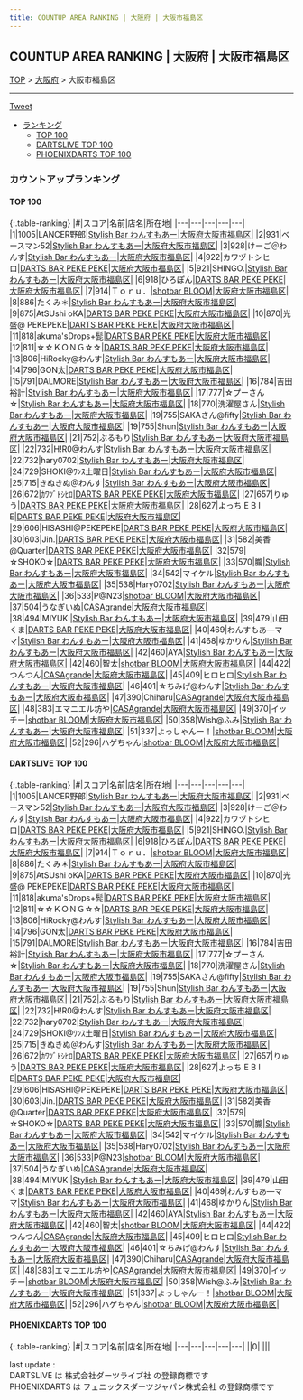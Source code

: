 ```yaml
---
title: COUNTUP AREA RANKING | 大阪府 | 大阪市福島区
---
```

## COUNTUP AREA RANKING | 大阪府 | 大阪市福島区

[TOP](/darts/rank/) > [大阪府](/darts/rank/大阪府/) > 大阪市福島区

___

<a href="https://twitter.com/share?ref_src=twsrc%5Etfw" data-text="COUNTUP AREA RANKING | 大阪府大阪市福島区" class="twitter-share-button" data-hashtags="DARTSLIVE,PHOENIXDARTS,darts,ダーツ" data-show-count="false">Tweet</a>

* [ランキング](#カウントアップランキング)
    * [TOP 100](#top-100)
    * [DARTSLIVE TOP 100](#dartslive-top-100)
    * [PHOENIXDARTS TOP 100](#phoenixdarts-top-100)

### カウントアップランキング

#### TOP 100



{:.table-ranking}
|#|スコア|名前|店名|所在地|
|---|---|---|---|---|
|1|1005|<span class="rank-name-dl">LANCER野郎</span>|<a href="https://search.dartslive.com/jp/shop/57f2ab80351f2fa0a3f63593b5358cc4">Stylish Bar わんすもあー</a>|<a href="/darts/rank/大阪府/大阪市福島区">大阪府大阪市福島区</a>|
|2|931|<span class="rank-name-dl">ベースマン52</span>|<a href="https://search.dartslive.com/jp/shop/57f2ab80351f2fa0a3f63593b5358cc4">Stylish Bar わんすもあー</a>|<a href="/darts/rank/大阪府/大阪市福島区">大阪府大阪市福島区</a>|
|3|928|<span class="rank-name-dl">けーご＠わんす</span>|<a href="https://search.dartslive.com/jp/shop/57f2ab80351f2fa0a3f63593b5358cc4">Stylish Bar わんすもあー</a>|<a href="/darts/rank/大阪府/大阪市福島区">大阪府大阪市福島区</a>|
|4|922|<span class="rank-name-dl">カワヅトシヒロ</span>|<a href="https://search.dartslive.com/jp/shop/b9cb2a638cf5c4ce774c926eb736cb5a">DARTS BAR PEKE PEKE</a>|<a href="/darts/rank/大阪府/大阪市福島区">大阪府大阪市福島区</a>|
|5|921|<span class="rank-name-dl">SHINGO.</span>|<a href="https://search.dartslive.com/jp/shop/57f2ab80351f2fa0a3f63593b5358cc4">Stylish Bar わんすもあー</a>|<a href="/darts/rank/大阪府/大阪市福島区">大阪府大阪市福島区</a>|
|6|918|<span class="rank-name-dl">ひろぽん</span>|<a href="https://search.dartslive.com/jp/shop/b9cb2a638cf5c4ce774c926eb736cb5a">DARTS BAR PEKE PEKE</a>|<a href="/darts/rank/大阪府/大阪市福島区">大阪府大阪市福島区</a>|
|7|914|<span class="rank-name-dl">Ｔｏｒｕ．</span>|<a href="https://search.dartslive.com/jp/shop/12df8c9dce968dad0d9b047a20a7ba1e">shotbar BLOOM</a>|<a href="/darts/rank/大阪府/大阪市福島区">大阪府大阪市福島区</a>|
|8|886|<span class="rank-name-dl">たくみ＊</span>|<a href="https://search.dartslive.com/jp/shop/57f2ab80351f2fa0a3f63593b5358cc4">Stylish Bar わんすもあー</a>|<a href="/darts/rank/大阪府/大阪市福島区">大阪府大阪市福島区</a>|
|9|875|<span class="rank-name-dl">AtSUshi oKA</span>|<a href="https://search.dartslive.com/jp/shop/b9cb2a638cf5c4ce774c926eb736cb5a">DARTS BAR PEKE PEKE</a>|<a href="/darts/rank/大阪府/大阪市福島区">大阪府大阪市福島区</a>|
|10|870|<span class="rank-name-dl">光盛@ PEKEPEKE</span>|<a href="https://search.dartslive.com/jp/shop/b9cb2a638cf5c4ce774c926eb736cb5a">DARTS BAR PEKE PEKE</a>|<a href="/darts/rank/大阪府/大阪市福島区">大阪府大阪市福島区</a>|
|11|818|<span class="rank-name-dl">akuma&#x27;sDrops+髭</span>|<a href="https://search.dartslive.com/jp/shop/b9cb2a638cf5c4ce774c926eb736cb5a">DARTS BAR PEKE PEKE</a>|<a href="/darts/rank/大阪府/大阪市福島区">大阪府大阪市福島区</a>|
|12|811|<span class="rank-name-dl">☆☆ＫＯＮＧ☆☆</span>|<a href="https://search.dartslive.com/jp/shop/b9cb2a638cf5c4ce774c926eb736cb5a">DARTS BAR PEKE PEKE</a>|<a href="/darts/rank/大阪府/大阪市福島区">大阪府大阪市福島区</a>|
|13|806|<span class="rank-name-dl">HiRocky@わんす</span>|<a href="https://search.dartslive.com/jp/shop/57f2ab80351f2fa0a3f63593b5358cc4">Stylish Bar わんすもあー</a>|<a href="/darts/rank/大阪府/大阪市福島区">大阪府大阪市福島区</a>|
|14|796|<span class="rank-name-dl">GON太</span>|<a href="https://search.dartslive.com/jp/shop/b9cb2a638cf5c4ce774c926eb736cb5a">DARTS BAR PEKE PEKE</a>|<a href="/darts/rank/大阪府/大阪市福島区">大阪府大阪市福島区</a>|
|15|791|<span class="rank-name-dl">DALMORE</span>|<a href="https://search.dartslive.com/jp/shop/57f2ab80351f2fa0a3f63593b5358cc4">Stylish Bar わんすもあー</a>|<a href="/darts/rank/大阪府/大阪市福島区">大阪府大阪市福島区</a>|
|16|784|<span class="rank-name-dl">吉田 裕計</span>|<a href="https://search.dartslive.com/jp/shop/57f2ab80351f2fa0a3f63593b5358cc4">Stylish Bar わんすもあー</a>|<a href="/darts/rank/大阪府/大阪市福島区">大阪府大阪市福島区</a>|
|17|777|<span class="rank-name-dl">☆プーさん☆</span>|<a href="https://search.dartslive.com/jp/shop/57f2ab80351f2fa0a3f63593b5358cc4">Stylish Bar わんすもあー</a>|<a href="/darts/rank/大阪府/大阪市福島区">大阪府大阪市福島区</a>|
|18|770|<span class="rank-name-dl">洗濯屋さん</span>|<a href="https://search.dartslive.com/jp/shop/57f2ab80351f2fa0a3f63593b5358cc4">Stylish Bar わんすもあー</a>|<a href="/darts/rank/大阪府/大阪市福島区">大阪府大阪市福島区</a>|
|19|755|<span class="rank-name-dl">SAKAさん@fifty</span>|<a href="https://search.dartslive.com/jp/shop/57f2ab80351f2fa0a3f63593b5358cc4">Stylish Bar わんすもあー</a>|<a href="/darts/rank/大阪府/大阪市福島区">大阪府大阪市福島区</a>|
|19|755|<span class="rank-name-dl">Shun</span>|<a href="https://search.dartslive.com/jp/shop/57f2ab80351f2fa0a3f63593b5358cc4">Stylish Bar わんすもあー</a>|<a href="/darts/rank/大阪府/大阪市福島区">大阪府大阪市福島区</a>|
|21|752|<span class="rank-name-dl">ぶるもり</span>|<a href="https://search.dartslive.com/jp/shop/57f2ab80351f2fa0a3f63593b5358cc4">Stylish Bar わんすもあー</a>|<a href="/darts/rank/大阪府/大阪市福島区">大阪府大阪市福島区</a>|
|22|732|<span class="rank-name-dl">H!R0@わんす</span>|<a href="https://search.dartslive.com/jp/shop/57f2ab80351f2fa0a3f63593b5358cc4">Stylish Bar わんすもあー</a>|<a href="/darts/rank/大阪府/大阪市福島区">大阪府大阪市福島区</a>|
|22|732|<span class="rank-name-dl">hary0702</span>|<a href="https://search.dartslive.com/jp/shop/57f2ab80351f2fa0a3f63593b5358cc4">Stylish Bar わんすもあー</a>|<a href="/darts/rank/大阪府/大阪市福島区">大阪府大阪市福島区</a>|
|24|729|<span class="rank-name-dl">SHOKI@ﾜﾝｽ土曜日</span>|<a href="https://search.dartslive.com/jp/shop/57f2ab80351f2fa0a3f63593b5358cc4">Stylish Bar わんすもあー</a>|<a href="/darts/rank/大阪府/大阪市福島区">大阪府大阪市福島区</a>|
|25|715|<span class="rank-name-dl">きぬきぬ＠わんす</span>|<a href="https://search.dartslive.com/jp/shop/57f2ab80351f2fa0a3f63593b5358cc4">Stylish Bar わんすもあー</a>|<a href="/darts/rank/大阪府/大阪市福島区">大阪府大阪市福島区</a>|
|26|672|<span class="rank-name-dl">ｶﾜﾂﾞﾄｼﾋﾛ</span>|<a href="https://search.dartslive.com/jp/shop/b9cb2a638cf5c4ce774c926eb736cb5a">DARTS BAR PEKE PEKE</a>|<a href="/darts/rank/大阪府/大阪市福島区">大阪府大阪市福島区</a>|
|27|657|<span class="rank-name-dl">りゅう</span>|<a href="https://search.dartslive.com/jp/shop/b9cb2a638cf5c4ce774c926eb736cb5a">DARTS BAR PEKE PEKE</a>|<a href="/darts/rank/大阪府/大阪市福島区">大阪府大阪市福島区</a>|
|28|627|<span class="rank-name-dl">よっち E B I E</span>|<a href="https://search.dartslive.com/jp/shop/b9cb2a638cf5c4ce774c926eb736cb5a">DARTS BAR PEKE PEKE</a>|<a href="/darts/rank/大阪府/大阪市福島区">大阪府大阪市福島区</a>|
|29|606|<span class="rank-name-dl">HISASHI@PEKEPEKE</span>|<a href="https://search.dartslive.com/jp/shop/b9cb2a638cf5c4ce774c926eb736cb5a">DARTS BAR PEKE PEKE</a>|<a href="/darts/rank/大阪府/大阪市福島区">大阪府大阪市福島区</a>|
|30|603|<span class="rank-name-dl">Jin.</span>|<a href="https://search.dartslive.com/jp/shop/b9cb2a638cf5c4ce774c926eb736cb5a">DARTS BAR PEKE PEKE</a>|<a href="/darts/rank/大阪府/大阪市福島区">大阪府大阪市福島区</a>|
|31|582|<span class="rank-name-dl">美香@Quarter</span>|<a href="https://search.dartslive.com/jp/shop/b9cb2a638cf5c4ce774c926eb736cb5a">DARTS BAR PEKE PEKE</a>|<a href="/darts/rank/大阪府/大阪市福島区">大阪府大阪市福島区</a>|
|32|579|<span class="rank-name-dl">☆SHOKO☆</span>|<a href="https://search.dartslive.com/jp/shop/b9cb2a638cf5c4ce774c926eb736cb5a">DARTS BAR PEKE PEKE</a>|<a href="/darts/rank/大阪府/大阪市福島区">大阪府大阪市福島区</a>|
|33|570|<span class="rank-name-dl">朧</span>|<a href="https://search.dartslive.com/jp/shop/57f2ab80351f2fa0a3f63593b5358cc4">Stylish Bar わんすもあー</a>|<a href="/darts/rank/大阪府/大阪市福島区">大阪府大阪市福島区</a>|
|34|542|<span class="rank-name-dl">マイケル</span>|<a href="https://search.dartslive.com/jp/shop/57f2ab80351f2fa0a3f63593b5358cc4">Stylish Bar わんすもあー</a>|<a href="/darts/rank/大阪府/大阪市福島区">大阪府大阪市福島区</a>|
|35|538|<span class="rank-name-dl">Hary0702</span>|<a href="https://search.dartslive.com/jp/shop/57f2ab80351f2fa0a3f63593b5358cc4">Stylish Bar わんすもあー</a>|<a href="/darts/rank/大阪府/大阪市福島区">大阪府大阪市福島区</a>|
|36|533|<span class="rank-name-dl">P@N23</span>|<a href="https://search.dartslive.com/jp/shop/12df8c9dce968dad0d9b047a20a7ba1e">shotbar BLOOM</a>|<a href="/darts/rank/大阪府/大阪市福島区">大阪府大阪市福島区</a>|
|37|504|<span class="rank-name-dl">うなぎいぬ</span>|<a href="https://search.dartslive.com/jp/shop/d971e1c267fb66be0d9b047a20a7ba1e">CASAgrande</a>|<a href="/darts/rank/大阪府/大阪市福島区">大阪府大阪市福島区</a>|
|38|494|<span class="rank-name-dl">MIYUKI</span>|<a href="https://search.dartslive.com/jp/shop/57f2ab80351f2fa0a3f63593b5358cc4">Stylish Bar わんすもあー</a>|<a href="/darts/rank/大阪府/大阪市福島区">大阪府大阪市福島区</a>|
|39|479|<span class="rank-name-dl">山田くま</span>|<a href="https://search.dartslive.com/jp/shop/b9cb2a638cf5c4ce774c926eb736cb5a">DARTS BAR PEKE PEKE</a>|<a href="/darts/rank/大阪府/大阪市福島区">大阪府大阪市福島区</a>|
|40|469|<span class="rank-name-dl">わんすもあ―ママ</span>|<a href="https://search.dartslive.com/jp/shop/57f2ab80351f2fa0a3f63593b5358cc4">Stylish Bar わんすもあー</a>|<a href="/darts/rank/大阪府/大阪市福島区">大阪府大阪市福島区</a>|
|41|468|<span class="rank-name-dl">ゆかりん</span>|<a href="https://search.dartslive.com/jp/shop/57f2ab80351f2fa0a3f63593b5358cc4">Stylish Bar わんすもあー</a>|<a href="/darts/rank/大阪府/大阪市福島区">大阪府大阪市福島区</a>|
|42|460|<span class="rank-name-dl">AYA</span>|<a href="https://search.dartslive.com/jp/shop/57f2ab80351f2fa0a3f63593b5358cc4">Stylish Bar わんすもあー</a>|<a href="/darts/rank/大阪府/大阪市福島区">大阪府大阪市福島区</a>|
|42|460|<span class="rank-name-dl">智太</span>|<a href="https://search.dartslive.com/jp/shop/12df8c9dce968dad0d9b047a20a7ba1e">shotbar BLOOM</a>|<a href="/darts/rank/大阪府/大阪市福島区">大阪府大阪市福島区</a>|
|44|422|<span class="rank-name-dl">つんつん</span>|<a href="https://search.dartslive.com/jp/shop/d971e1c267fb66be0d9b047a20a7ba1e">CASAgrande</a>|<a href="/darts/rank/大阪府/大阪市福島区">大阪府大阪市福島区</a>|
|45|409|<span class="rank-name-dl">ヒロヒロ</span>|<a href="https://search.dartslive.com/jp/shop/57f2ab80351f2fa0a3f63593b5358cc4">Stylish Bar わんすもあー</a>|<a href="/darts/rank/大阪府/大阪市福島区">大阪府大阪市福島区</a>|
|46|401|<span class="rank-name-dl">☆ちみげ@わんす</span>|<a href="https://search.dartslive.com/jp/shop/57f2ab80351f2fa0a3f63593b5358cc4">Stylish Bar わんすもあー</a>|<a href="/darts/rank/大阪府/大阪市福島区">大阪府大阪市福島区</a>|
|47|390|<span class="rank-name-dl">Chiharu</span>|<a href="https://search.dartslive.com/jp/shop/d971e1c267fb66be0d9b047a20a7ba1e">CASAgrande</a>|<a href="/darts/rank/大阪府/大阪市福島区">大阪府大阪市福島区</a>|
|48|383|<span class="rank-name-dl">エマニエル坊や</span>|<a href="https://search.dartslive.com/jp/shop/d971e1c267fb66be0d9b047a20a7ba1e">CASAgrande</a>|<a href="/darts/rank/大阪府/大阪市福島区">大阪府大阪市福島区</a>|
|49|370|<span class="rank-name-dl">イッチー</span>|<a href="https://search.dartslive.com/jp/shop/12df8c9dce968dad0d9b047a20a7ba1e">shotbar BLOOM</a>|<a href="/darts/rank/大阪府/大阪市福島区">大阪府大阪市福島区</a>|
|50|358|<span class="rank-name-dl">Wish@ふみ</span>|<a href="https://search.dartslive.com/jp/shop/57f2ab80351f2fa0a3f63593b5358cc4">Stylish Bar わんすもあー</a>|<a href="/darts/rank/大阪府/大阪市福島区">大阪府大阪市福島区</a>|
|51|337|<span class="rank-name-dl">よっしゃんー！</span>|<a href="https://search.dartslive.com/jp/shop/12df8c9dce968dad0d9b047a20a7ba1e">shotbar BLOOM</a>|<a href="/darts/rank/大阪府/大阪市福島区">大阪府大阪市福島区</a>|
|52|296|<span class="rank-name-dl">ハゲちゃん</span>|<a href="https://search.dartslive.com/jp/shop/12df8c9dce968dad0d9b047a20a7ba1e">shotbar BLOOM</a>|<a href="/darts/rank/大阪府/大阪市福島区">大阪府大阪市福島区</a>|


#### DARTSLIVE TOP 100



{:.table-ranking}
|#|スコア|名前|店名|所在地|
|---|---|---|---|---|
|1|1005|<span class="rank-name-dl">LANCER野郎</span>|<a href="https://search.dartslive.com/jp/shop/57f2ab80351f2fa0a3f63593b5358cc4">Stylish Bar わんすもあー</a>|<a href="/darts/rank/大阪府/大阪市福島区">大阪府大阪市福島区</a>|
|2|931|<span class="rank-name-dl">ベースマン52</span>|<a href="https://search.dartslive.com/jp/shop/57f2ab80351f2fa0a3f63593b5358cc4">Stylish Bar わんすもあー</a>|<a href="/darts/rank/大阪府/大阪市福島区">大阪府大阪市福島区</a>|
|3|928|<span class="rank-name-dl">けーご＠わんす</span>|<a href="https://search.dartslive.com/jp/shop/57f2ab80351f2fa0a3f63593b5358cc4">Stylish Bar わんすもあー</a>|<a href="/darts/rank/大阪府/大阪市福島区">大阪府大阪市福島区</a>|
|4|922|<span class="rank-name-dl">カワヅトシヒロ</span>|<a href="https://search.dartslive.com/jp/shop/b9cb2a638cf5c4ce774c926eb736cb5a">DARTS BAR PEKE PEKE</a>|<a href="/darts/rank/大阪府/大阪市福島区">大阪府大阪市福島区</a>|
|5|921|<span class="rank-name-dl">SHINGO.</span>|<a href="https://search.dartslive.com/jp/shop/57f2ab80351f2fa0a3f63593b5358cc4">Stylish Bar わんすもあー</a>|<a href="/darts/rank/大阪府/大阪市福島区">大阪府大阪市福島区</a>|
|6|918|<span class="rank-name-dl">ひろぽん</span>|<a href="https://search.dartslive.com/jp/shop/b9cb2a638cf5c4ce774c926eb736cb5a">DARTS BAR PEKE PEKE</a>|<a href="/darts/rank/大阪府/大阪市福島区">大阪府大阪市福島区</a>|
|7|914|<span class="rank-name-dl">Ｔｏｒｕ．</span>|<a href="https://search.dartslive.com/jp/shop/12df8c9dce968dad0d9b047a20a7ba1e">shotbar BLOOM</a>|<a href="/darts/rank/大阪府/大阪市福島区">大阪府大阪市福島区</a>|
|8|886|<span class="rank-name-dl">たくみ＊</span>|<a href="https://search.dartslive.com/jp/shop/57f2ab80351f2fa0a3f63593b5358cc4">Stylish Bar わんすもあー</a>|<a href="/darts/rank/大阪府/大阪市福島区">大阪府大阪市福島区</a>|
|9|875|<span class="rank-name-dl">AtSUshi oKA</span>|<a href="https://search.dartslive.com/jp/shop/b9cb2a638cf5c4ce774c926eb736cb5a">DARTS BAR PEKE PEKE</a>|<a href="/darts/rank/大阪府/大阪市福島区">大阪府大阪市福島区</a>|
|10|870|<span class="rank-name-dl">光盛@ PEKEPEKE</span>|<a href="https://search.dartslive.com/jp/shop/b9cb2a638cf5c4ce774c926eb736cb5a">DARTS BAR PEKE PEKE</a>|<a href="/darts/rank/大阪府/大阪市福島区">大阪府大阪市福島区</a>|
|11|818|<span class="rank-name-dl">akuma&#x27;sDrops+髭</span>|<a href="https://search.dartslive.com/jp/shop/b9cb2a638cf5c4ce774c926eb736cb5a">DARTS BAR PEKE PEKE</a>|<a href="/darts/rank/大阪府/大阪市福島区">大阪府大阪市福島区</a>|
|12|811|<span class="rank-name-dl">☆☆ＫＯＮＧ☆☆</span>|<a href="https://search.dartslive.com/jp/shop/b9cb2a638cf5c4ce774c926eb736cb5a">DARTS BAR PEKE PEKE</a>|<a href="/darts/rank/大阪府/大阪市福島区">大阪府大阪市福島区</a>|
|13|806|<span class="rank-name-dl">HiRocky@わんす</span>|<a href="https://search.dartslive.com/jp/shop/57f2ab80351f2fa0a3f63593b5358cc4">Stylish Bar わんすもあー</a>|<a href="/darts/rank/大阪府/大阪市福島区">大阪府大阪市福島区</a>|
|14|796|<span class="rank-name-dl">GON太</span>|<a href="https://search.dartslive.com/jp/shop/b9cb2a638cf5c4ce774c926eb736cb5a">DARTS BAR PEKE PEKE</a>|<a href="/darts/rank/大阪府/大阪市福島区">大阪府大阪市福島区</a>|
|15|791|<span class="rank-name-dl">DALMORE</span>|<a href="https://search.dartslive.com/jp/shop/57f2ab80351f2fa0a3f63593b5358cc4">Stylish Bar わんすもあー</a>|<a href="/darts/rank/大阪府/大阪市福島区">大阪府大阪市福島区</a>|
|16|784|<span class="rank-name-dl">吉田 裕計</span>|<a href="https://search.dartslive.com/jp/shop/57f2ab80351f2fa0a3f63593b5358cc4">Stylish Bar わんすもあー</a>|<a href="/darts/rank/大阪府/大阪市福島区">大阪府大阪市福島区</a>|
|17|777|<span class="rank-name-dl">☆プーさん☆</span>|<a href="https://search.dartslive.com/jp/shop/57f2ab80351f2fa0a3f63593b5358cc4">Stylish Bar わんすもあー</a>|<a href="/darts/rank/大阪府/大阪市福島区">大阪府大阪市福島区</a>|
|18|770|<span class="rank-name-dl">洗濯屋さん</span>|<a href="https://search.dartslive.com/jp/shop/57f2ab80351f2fa0a3f63593b5358cc4">Stylish Bar わんすもあー</a>|<a href="/darts/rank/大阪府/大阪市福島区">大阪府大阪市福島区</a>|
|19|755|<span class="rank-name-dl">SAKAさん@fifty</span>|<a href="https://search.dartslive.com/jp/shop/57f2ab80351f2fa0a3f63593b5358cc4">Stylish Bar わんすもあー</a>|<a href="/darts/rank/大阪府/大阪市福島区">大阪府大阪市福島区</a>|
|19|755|<span class="rank-name-dl">Shun</span>|<a href="https://search.dartslive.com/jp/shop/57f2ab80351f2fa0a3f63593b5358cc4">Stylish Bar わんすもあー</a>|<a href="/darts/rank/大阪府/大阪市福島区">大阪府大阪市福島区</a>|
|21|752|<span class="rank-name-dl">ぶるもり</span>|<a href="https://search.dartslive.com/jp/shop/57f2ab80351f2fa0a3f63593b5358cc4">Stylish Bar わんすもあー</a>|<a href="/darts/rank/大阪府/大阪市福島区">大阪府大阪市福島区</a>|
|22|732|<span class="rank-name-dl">H!R0@わんす</span>|<a href="https://search.dartslive.com/jp/shop/57f2ab80351f2fa0a3f63593b5358cc4">Stylish Bar わんすもあー</a>|<a href="/darts/rank/大阪府/大阪市福島区">大阪府大阪市福島区</a>|
|22|732|<span class="rank-name-dl">hary0702</span>|<a href="https://search.dartslive.com/jp/shop/57f2ab80351f2fa0a3f63593b5358cc4">Stylish Bar わんすもあー</a>|<a href="/darts/rank/大阪府/大阪市福島区">大阪府大阪市福島区</a>|
|24|729|<span class="rank-name-dl">SHOKI@ﾜﾝｽ土曜日</span>|<a href="https://search.dartslive.com/jp/shop/57f2ab80351f2fa0a3f63593b5358cc4">Stylish Bar わんすもあー</a>|<a href="/darts/rank/大阪府/大阪市福島区">大阪府大阪市福島区</a>|
|25|715|<span class="rank-name-dl">きぬきぬ＠わんす</span>|<a href="https://search.dartslive.com/jp/shop/57f2ab80351f2fa0a3f63593b5358cc4">Stylish Bar わんすもあー</a>|<a href="/darts/rank/大阪府/大阪市福島区">大阪府大阪市福島区</a>|
|26|672|<span class="rank-name-dl">ｶﾜﾂﾞﾄｼﾋﾛ</span>|<a href="https://search.dartslive.com/jp/shop/b9cb2a638cf5c4ce774c926eb736cb5a">DARTS BAR PEKE PEKE</a>|<a href="/darts/rank/大阪府/大阪市福島区">大阪府大阪市福島区</a>|
|27|657|<span class="rank-name-dl">りゅう</span>|<a href="https://search.dartslive.com/jp/shop/b9cb2a638cf5c4ce774c926eb736cb5a">DARTS BAR PEKE PEKE</a>|<a href="/darts/rank/大阪府/大阪市福島区">大阪府大阪市福島区</a>|
|28|627|<span class="rank-name-dl">よっち E B I E</span>|<a href="https://search.dartslive.com/jp/shop/b9cb2a638cf5c4ce774c926eb736cb5a">DARTS BAR PEKE PEKE</a>|<a href="/darts/rank/大阪府/大阪市福島区">大阪府大阪市福島区</a>|
|29|606|<span class="rank-name-dl">HISASHI@PEKEPEKE</span>|<a href="https://search.dartslive.com/jp/shop/b9cb2a638cf5c4ce774c926eb736cb5a">DARTS BAR PEKE PEKE</a>|<a href="/darts/rank/大阪府/大阪市福島区">大阪府大阪市福島区</a>|
|30|603|<span class="rank-name-dl">Jin.</span>|<a href="https://search.dartslive.com/jp/shop/b9cb2a638cf5c4ce774c926eb736cb5a">DARTS BAR PEKE PEKE</a>|<a href="/darts/rank/大阪府/大阪市福島区">大阪府大阪市福島区</a>|
|31|582|<span class="rank-name-dl">美香@Quarter</span>|<a href="https://search.dartslive.com/jp/shop/b9cb2a638cf5c4ce774c926eb736cb5a">DARTS BAR PEKE PEKE</a>|<a href="/darts/rank/大阪府/大阪市福島区">大阪府大阪市福島区</a>|
|32|579|<span class="rank-name-dl">☆SHOKO☆</span>|<a href="https://search.dartslive.com/jp/shop/b9cb2a638cf5c4ce774c926eb736cb5a">DARTS BAR PEKE PEKE</a>|<a href="/darts/rank/大阪府/大阪市福島区">大阪府大阪市福島区</a>|
|33|570|<span class="rank-name-dl">朧</span>|<a href="https://search.dartslive.com/jp/shop/57f2ab80351f2fa0a3f63593b5358cc4">Stylish Bar わんすもあー</a>|<a href="/darts/rank/大阪府/大阪市福島区">大阪府大阪市福島区</a>|
|34|542|<span class="rank-name-dl">マイケル</span>|<a href="https://search.dartslive.com/jp/shop/57f2ab80351f2fa0a3f63593b5358cc4">Stylish Bar わんすもあー</a>|<a href="/darts/rank/大阪府/大阪市福島区">大阪府大阪市福島区</a>|
|35|538|<span class="rank-name-dl">Hary0702</span>|<a href="https://search.dartslive.com/jp/shop/57f2ab80351f2fa0a3f63593b5358cc4">Stylish Bar わんすもあー</a>|<a href="/darts/rank/大阪府/大阪市福島区">大阪府大阪市福島区</a>|
|36|533|<span class="rank-name-dl">P@N23</span>|<a href="https://search.dartslive.com/jp/shop/12df8c9dce968dad0d9b047a20a7ba1e">shotbar BLOOM</a>|<a href="/darts/rank/大阪府/大阪市福島区">大阪府大阪市福島区</a>|
|37|504|<span class="rank-name-dl">うなぎいぬ</span>|<a href="https://search.dartslive.com/jp/shop/d971e1c267fb66be0d9b047a20a7ba1e">CASAgrande</a>|<a href="/darts/rank/大阪府/大阪市福島区">大阪府大阪市福島区</a>|
|38|494|<span class="rank-name-dl">MIYUKI</span>|<a href="https://search.dartslive.com/jp/shop/57f2ab80351f2fa0a3f63593b5358cc4">Stylish Bar わんすもあー</a>|<a href="/darts/rank/大阪府/大阪市福島区">大阪府大阪市福島区</a>|
|39|479|<span class="rank-name-dl">山田くま</span>|<a href="https://search.dartslive.com/jp/shop/b9cb2a638cf5c4ce774c926eb736cb5a">DARTS BAR PEKE PEKE</a>|<a href="/darts/rank/大阪府/大阪市福島区">大阪府大阪市福島区</a>|
|40|469|<span class="rank-name-dl">わんすもあ―ママ</span>|<a href="https://search.dartslive.com/jp/shop/57f2ab80351f2fa0a3f63593b5358cc4">Stylish Bar わんすもあー</a>|<a href="/darts/rank/大阪府/大阪市福島区">大阪府大阪市福島区</a>|
|41|468|<span class="rank-name-dl">ゆかりん</span>|<a href="https://search.dartslive.com/jp/shop/57f2ab80351f2fa0a3f63593b5358cc4">Stylish Bar わんすもあー</a>|<a href="/darts/rank/大阪府/大阪市福島区">大阪府大阪市福島区</a>|
|42|460|<span class="rank-name-dl">AYA</span>|<a href="https://search.dartslive.com/jp/shop/57f2ab80351f2fa0a3f63593b5358cc4">Stylish Bar わんすもあー</a>|<a href="/darts/rank/大阪府/大阪市福島区">大阪府大阪市福島区</a>|
|42|460|<span class="rank-name-dl">智太</span>|<a href="https://search.dartslive.com/jp/shop/12df8c9dce968dad0d9b047a20a7ba1e">shotbar BLOOM</a>|<a href="/darts/rank/大阪府/大阪市福島区">大阪府大阪市福島区</a>|
|44|422|<span class="rank-name-dl">つんつん</span>|<a href="https://search.dartslive.com/jp/shop/d971e1c267fb66be0d9b047a20a7ba1e">CASAgrande</a>|<a href="/darts/rank/大阪府/大阪市福島区">大阪府大阪市福島区</a>|
|45|409|<span class="rank-name-dl">ヒロヒロ</span>|<a href="https://search.dartslive.com/jp/shop/57f2ab80351f2fa0a3f63593b5358cc4">Stylish Bar わんすもあー</a>|<a href="/darts/rank/大阪府/大阪市福島区">大阪府大阪市福島区</a>|
|46|401|<span class="rank-name-dl">☆ちみげ@わんす</span>|<a href="https://search.dartslive.com/jp/shop/57f2ab80351f2fa0a3f63593b5358cc4">Stylish Bar わんすもあー</a>|<a href="/darts/rank/大阪府/大阪市福島区">大阪府大阪市福島区</a>|
|47|390|<span class="rank-name-dl">Chiharu</span>|<a href="https://search.dartslive.com/jp/shop/d971e1c267fb66be0d9b047a20a7ba1e">CASAgrande</a>|<a href="/darts/rank/大阪府/大阪市福島区">大阪府大阪市福島区</a>|
|48|383|<span class="rank-name-dl">エマニエル坊や</span>|<a href="https://search.dartslive.com/jp/shop/d971e1c267fb66be0d9b047a20a7ba1e">CASAgrande</a>|<a href="/darts/rank/大阪府/大阪市福島区">大阪府大阪市福島区</a>|
|49|370|<span class="rank-name-dl">イッチー</span>|<a href="https://search.dartslive.com/jp/shop/12df8c9dce968dad0d9b047a20a7ba1e">shotbar BLOOM</a>|<a href="/darts/rank/大阪府/大阪市福島区">大阪府大阪市福島区</a>|
|50|358|<span class="rank-name-dl">Wish@ふみ</span>|<a href="https://search.dartslive.com/jp/shop/57f2ab80351f2fa0a3f63593b5358cc4">Stylish Bar わんすもあー</a>|<a href="/darts/rank/大阪府/大阪市福島区">大阪府大阪市福島区</a>|
|51|337|<span class="rank-name-dl">よっしゃんー！</span>|<a href="https://search.dartslive.com/jp/shop/12df8c9dce968dad0d9b047a20a7ba1e">shotbar BLOOM</a>|<a href="/darts/rank/大阪府/大阪市福島区">大阪府大阪市福島区</a>|
|52|296|<span class="rank-name-dl">ハゲちゃん</span>|<a href="https://search.dartslive.com/jp/shop/12df8c9dce968dad0d9b047a20a7ba1e">shotbar BLOOM</a>|<a href="/darts/rank/大阪府/大阪市福島区">大阪府大阪市福島区</a>|


#### PHOENIXDARTS TOP 100



{:.table-ranking}
|#|スコア|名前|店名|所在地|
|---|---|---|---|---|
||0|<span class="rank-name-dl"> </span>|<a href=""></a>|<a href="/darts/rank//"></a>|


<div class="footer border-top border-gray-light mt-5 pt-3 text-right text-gray">
    last update : <span style="font-weight: italic" id="foot_last_modified"></span><br />
    DARTSLIVE は 株式会社ダーツライブ社 の登録商標です<br />
    PHOENIXDARTS は フェニックスダーツジャパン株式会社 の登録商標です<br />
</div>

<script src="https://cdnjs.cloudflare.com/ajax/libs/jquery.tablesorter/2.31.3/js/jquery.tablesorter.min.js" integrity="sha512-qzgd5cYSZcosqpzpn7zF2ZId8f/8CHmFKZ8j7mU4OUXTNRd5g+ZHBPsgKEwoqxCtdQvExE5LprwwPAgoicguNg==" crossorigin="anonymous" referrerpolicy="no-referrer"></script>
<link rel="stylesheet" href="https://cdnjs.cloudflare.com/ajax/libs/jquery.tablesorter/2.31.3/css/theme.default.min.css" integrity="sha512-wghhOJkjQX0Lh3NSWvNKeZ0ZpNn+SPVXX1Qyc9OCaogADktxrBiBdKGDoqVUOyhStvMBmJQ8ZdMHiR3wuEq8+w==" crossorigin="anonymous" referrerpolicy="no-referrer" />
<script>
$(function() {
    $(".table-ranking").tablesorter({sortList:[[0, 0]]});
    $("#foot_last_modified").text(formatDate(new Date(document.lastModified), 'yyyy-MM-dd HH:mm:ss'));
});
</script>

<script async src="https://platform.twitter.com/widgets.js" charset="utf-8"></script>